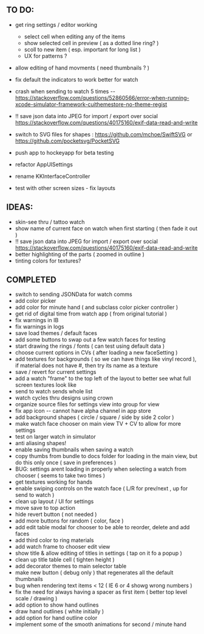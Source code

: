 
## TO DO:

- get ring settings / editor working
    - select cell when editing any of the items
    - show selected cell in preview ( as a dotted line ring? )
    - scoll to new item ( esp. important for long list )
    - UX for patterns ?

- allow editing of hand movments ( need thumbnails ? )
- fix default the indicators to work better for watch

- crash when sending to watch 5 times -- https://stackoverflow.com/questions/52860566/error-when-running-xcode-simulator-framework-cuithemestore-no-theme-regist
- !! save json data into JPEG for import / export over social  https://stackoverflow.com/questions/40175160/exif-data-read-and-write
- switch to SVG files for shapes : https://github.com/mchoe/SwiftSVG or https://github.com/pocketsvg/PocketSVG
- push app to hockeyapp for beta testing

- refactor AppUISettings
- rename KKInterfaceController
- test with other screen sizes - fix layouts

## IDEAS:
- skin-see thru / tattoo watch
- show name of current face on watch when first starting ( then fade it out )
- !! save json data into JPEG for import / export over social  https://stackoverflow.com/questions/40175160/exif-data-read-and-write
- better highlighting of the parts ( zoomed in outline )
- tinting colors for textures?

## COMPLETED
- switch to sending JSONData for watch comms
- add color picker
- add color for minute hand ( and subclass color picker controller )
- get rid of digital time from watch app ( from original tutorial )
- fix warnings in IB 
- fix warnings in logs
- save load themes / default faces
- add some buttons to swap out a few watch faces for testing
- start drawing the rings / fonts ( can test using default data )
- choose current options in CVs ( after loading a new faceSetting )
- add textures for backgrounds ( so we can have things like vinyl record ), if material does not have #, then try its name as a texture
- save / revert for current settings
- add a watch "frame" to the top left of the layout to better see what full screen textures look like
- send to watch sends whole list
- watch cycles thru designs using crown
- organize source files for settings view into group for view 
- fix app icon -- cannot have alpha channel in app store 
- add background shapes ( circle / square / side by side 2 color )
- make watch face chooser on main view TV + CV to allow for more settings 
- test on larger watch in simulator
- anti aliasing shapes!
- enable saving thumbnails when saving a watch
- copy thumbs from bundle to docs folder for loading in the main view, but do this only once ( save in preferences )
- BUG: settings arent loading in properly when selecting a watch from chooser ( seems to take two times )
- get textures working for hands
- enable swiping controls on the watch face ( L/R for prev/next , up for send to watch )
- clean up layout / UI for settings 
- move save to top action
- hide revert button ( not needed )
- add more buttons for random ( color, face )
- add edit table modal for chooser to be able to reorder, delete and add faces
- add third color to ring materials
- add watch frame to chooser edit view
- show title & allow editing of titles in settings ( tap on it fo a popup )
- clean up title table cell ( tighten height )
- add decorator themes to main selector table
- make new button ( debug only )  that regenerates all the default thumbnails
- bug when rendering text items < 12 ( IE 6 or 4 showg wrong numbers )
- fix the need for always having a spacer as first item ( better top level scale / drawing ) 
- add option to show hand outlines
- draw hand outlines ( white initially )
- add option for hand outline color
- implement some of the smooth animations for second / minute hand

